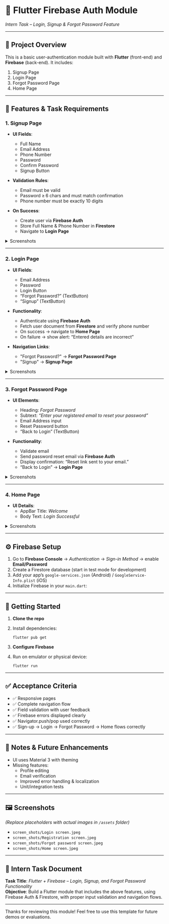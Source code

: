 # 📱 Flutter Firebase Auth Module
*Intern Task – Login, Signup & Forgot Password Feature*

---

## 🔎 Project Overview

This is a basic user-authentication module built with **Flutter** (front-end) and **Firebase** (back-end). It includes:

1. Signup Page
2. Login Page
3. Forgot Password Page
4. Home Page

---

## 🧩 Features & Task Requirements

### 1. Signup Page
- **UI Fields**:
    - Full Name
    - Email Address
    - Phone Number
    - Password
    - Confirm Password
    - Signup Button

- **Validation Rules**:
    - Email must be valid
    - Password ≥ 6 chars and must match confirmation
    - Phone number must be exactly 10 digits

- **On Success**:
    - Create user via **Firebase Auth**
    - Store Full Name & Phone Number in **Firestore**
    - Navigate to **Login Page**

<details>
  <summary>Screenshots</summary>

![Signup Page](assets/signup.png)  
_Signup with validation and Firebase integration_
</details>

---

### 2. Login Page
- **UI Fields**:
    - Email Address
    - Password
    - Login Button
    - “Forgot Password?” (TextButton)
    - “Signup” (TextButton)

- **Functionality**:
    - Authenticate using **Firebase Auth**
    - Fetch user document from **Firestore** and verify phone number
    - On success → navigate to **Home Page**
    - On failure → show alert: “Entered details are incorrect”

- **Navigation Links**:
    - "Forgot Password?" → **Forgot Password Page**
    - "Signup" → **Signup Page**

<details>
  <summary>Screenshots</summary>

![Login Page](assets/login.png)  
_Login form with error handling and navigation_
</details>

---

### 3. Forgot Password Page
- **UI Elements**:
    - Heading: *Forgot Password*
    - Subtext: *“Enter your registered email to reset your password”*
    - Email Address input
    - Reset Password button
    - “Back to Login” (TextButton)

- **Functionality**:
    - Validate email
    - Send password reset email via **Firebase Auth**
    - Display confirmation: “Reset link sent to your email.”
    - “Back to Login” → **Login Page**

<details>
  <summary>Screenshots</summary>

![Forgot Password](assets/forgot_password.png)  
_Password reset flow with Firebase integration_
</details>

---

### 4. Home Page
- **UI Details**:
    - AppBar Title: *Welcome*
    - Body Text: *Login Successful*

<details>
  <summary>Screenshots</summary>

![Home Page](assets/home.png)  
_Greeting screen after successful login_
</details>

---

## ⚙️ Firebase Setup

1. Go to **Firebase Console** → *Authentication* → *Sign-in Method* → enable **Email/Password**
2. Create a Firestore database (start in test mode for development)
3. Add your app’s `google-services.json` (Android) / `GoogleService-Info.plist` (iOS)
4. Initialize Firebase in your `main.dart`:


---

## 🚀 Getting Started

1. **Clone the repo**
2. Install dependencies:

    ```
    flutter pub get
    ```

3. **Configure Firebase**
4. Run on emulator or physical device:

    ```
    flutter run
    ```

---

## ✅ Acceptance Criteria

- ✅ Responsive pages
- ✅ Complete navigation flow
- ✅ Field validation with user feedback
- ✅ Firebase errors displayed clearly
- ✅ Navigator.push/pop used correctly
- ✅ Sign-up → Login → Forgot Password → Home flows correctly

---

## 📌 Notes & Future Enhancements

- UI uses Material 3 with theming
- Missing features:
    - Profile editing
    - Email verification
    - Improved error handling & localization
    - Unit/integration tests

---

## 🖼️ Screenshots

*(Replace placeholders with actual images in `/assets` folder)*

- `screen_shots/Login screen.jpeg`
- `screen_shots/Registration screen.jpeg`
- `screen_shots/Forgot password screen.jpeg`
- `screen_shots/Home screen.jpeg`

---

## 📝 Intern Task Document

**Task Title**: *Flutter + Firebase – Login, Signup, and Forgot Password Functionality*  
**Objective**: Build a Flutter module that includes the above features, using Firebase Auth & Firestore, with proper input validation and navigation flows.

---

Thanks for reviewing this module! Feel free to use this template for future demos or evaluations.

